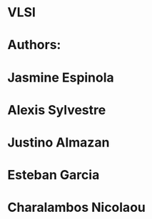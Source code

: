 # VLSI
# Authors:
# Jasmine Espinola
# Alexis Sylvestre
# Justino Almazan
# Esteban Garcia
# Charalambos Nicolaou
